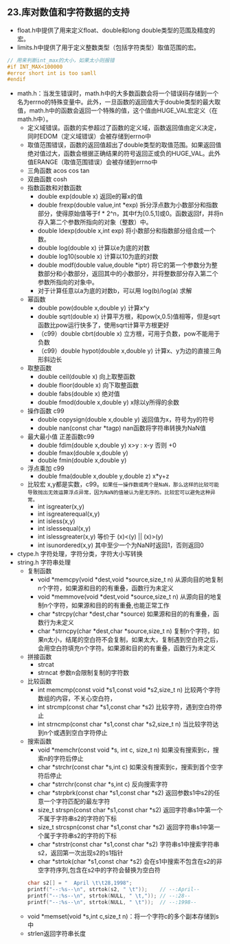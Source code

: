 ## 23.库对数值和字符数据的支持
- float.h中提供了用来定义float、double和long double类型的范围及精度的宏。
- limits.h中提供了用于定义整数类型（包括字符类型）取值范围的宏。
```c
// 用来判断int_max的大小，如果太小则报错
#if INT_MAX<100000
#error short int is too samll
#endif
```
- math.h：当发生错误时，math.h中的大多数函数会将一个错误码存储到一个名为errno的特殊变量中。此外，一旦函数的返回值大于double类型的最大取值，math.h中的函数会返回一个特殊的值，这个值由HUGE_VAL宏定义（在math.h中）。
    - 定义域错误。函数的实参超过了函数的定义域，函数返回值由定义决定，同时EDOM（定义域错误）会被存储到errno中
    - 取值范围错误，函数的返回值超出了double类型的取值范围。如果返回值绝对值过大，函数会根据正确结果的符号返回正或负的HUGE_VAL。此外值ERANGE（取值范围错误）会被存储到errno中
    - 三角函数 acos cos tan
    - 双曲函数 cosh
    - 指数函数和对数函数
        - double exp(double x) 返回e的幂x的值
        - double frexp(double value,int *exp) 拆分浮点数为小数部分和指数部分，使得原始值等于f * 2^n，其中f为[0.5,1]或0。函数返回f，并将n存入第二个参数所指向的对象（整数）中。
        - double ldexp(double x,int exp) 将小数部分和指数部分组合成一个数。
        - double log(double x) 计算以e为底的对数
        - double log10(souble x) 计算以10为底的对数
        - double modf(double value,double *iptr) 将它的第一个参数分为整数部分和小数部分，返回其中的小数部分，并将整数部分存入第二个参数所指向的对象中。
        - 对于计算任意以a为底的对数b，可以用 log(b)/log(a) 求解
    - 幂函数 
        - double pow(double x,double y) 计算x^y
        - double sqrt(double x) 计算平方根，和pow(x,0.5)值相等，但是sqrt函数比pow运行快多了，使用sqrt计算平方根更好
        - （c99）double cbrt(double x) 立方根，可用于负数，pow不能用于负数
        - （c99）double hypot(double x,double y) 计算x、y为边的直接三角形斜边长
    - 取整函数
        - double ceil(double x) 向上取整函数
        - double floor(double x) 向下取整函数
        - double fabs(double x) 绝对值
        - double fmod(double x,double y) x除以y所得的余数
    - 操作函数 c99
        - double copysign(double x,double y) 返回值为x，符号为y的符号
        - double nan(const char *tagp) nan函数将字符串转换为NaN值
    - 最大最小值 正差函数c99
        - double fdim(double x,double y) x>y : x-y 否则 +0
        - double fmax(double x,double y)
        - double fmin(double x,double y)
    - 浮点乘加 c99
        - double fma(double x,double y,double z) x*y+z
    - 比较宏 x,y都是实数，c99。`如果任一操作数或两个是NaN，那么这样的比较可能导致抛出无效运算浮点异常，因为NaN的值被认为是无序的。比较宏可以避免这种异常。`
        - int isgreater(x,y)
        - int isgreaterequal(x,y)
        - int isless(x,y)
        - int islessequal(x,y)
        - int islessgreater(x,y) 等价于 (x)<(y) || (x)>(y)
        - int isunordered(x,y) 其中至少一个为NaN时返回1，否则返回0
- ctype.h 字符处理，字符分类，字符大小写转换
- string.h 字符串处理
    - 复制函数
        - void *memcpy(void *dest,void *source,size_t n) 从源向目的地复制n个字符，如果源和目的的有重叠，函数行为未定义
        - void *memmove(void *dest,void *source,size_t n) 从源向目的地复制n个字符，如果源和目的的有重叠,也能正常工作
        - char *strcpy(char *dest,char *source) 如果源和目的的有重叠，函数行为未定义
        - char *strncpy(char *dest,char *source,size_t n) 复制n个字符，如果n太小，结尾的空白符不会复制，如果太大，复制遇到空白符之后，会用空白符填充n个字符。如果源和目的的有重叠，函数行为未定义
    - 拼接函数
        - strcat
        - strncat 参数n会限制复制的字符数
    - 比较函数
        - int memcmp(const void *s1,const void *s2,size_t n) 比较两个字符数组的内容，不关心空白符，
        - int strcmp(const char *s1,const char *s2) 比较字符，遇到空白符停止
        - int strncmp(const char *s1,const char *s2,size_t n) 当比较字符达到n个或遇到空白字符停止
    - 搜索函数
        - void *memchr(const void *s, int c, size_t n) 如果没有搜索到c，搜索n的字符后停止
        - char *strchr(const char *s,int c) 如果没有搜索到c，搜索到首个空字符后停止
        - char *strrchr(const char *s,int c) 反向搜索字符
        - char *strpbrk(const char *s1,const char *s2) 返回参数s1中s2的任意一个字符匹配的最左字符
        - size_t strspn(const char *s1,const char *s2) 返回字符串s1中第一个不属于字符串s2的字符的下标
        - size_t strcspn(const char *s1,const char *s2) 返回字符串s1中第一个属于字符串s2的字符的下标
        - char *strstr(const char *s1,const char *s2) 字符串s1中搜索字符串s2，返回第一次出现s2的s1指针
        - char *strtok(char *s1,const char *s2) 会在s1中搜索不包含在s2的非空字符序列,包含在s2中的字符会替换为空白符
        ```c
        char s2[] = "  April \t\t28,1998";
        printf("--:%s--\n", strtok(s2, " \t"));    // --:April--
        printf("--:%s--\n", strtok(NULL, " \t,")); // --:28--
        printf("--:%s--\n", strtok(NULL, " \t"));  // --:1998--
        ```
    - void *memset(void *s,int c,size_t n)：将一个字符c的多个副本存储到s中
    - strlen返回字符串长度